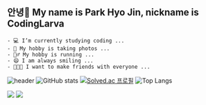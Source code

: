 ## 안녕👋 My name is Park Hyo Jin, nickname is CodingLarva
```
- 💻 I’m currently studying coding ...
- 📸 My hobby is taking photos ...
- 🏃‍♂️ My hobby is running ...
- 😄 I am always smiling ... 
- 🧑‍🤝‍🧑 I want to make friends with everyone ...
```

![header](https://capsule-render.vercel.app/api?type=wave&color=auto&height=200&section=header&text=CodingLarva🐛%3&fontSize=60&animation=scaleIn&fontColor=7DCEA0)
![GitHub stats](https://github-readme-stats.vercel.app/api?username=piaoria&show_icons=true&theme=tokyonight)
[![Solved.ac
프로필](http://mazassumnida.wtf/api/generate_badge?boj={codinglarva})](https://solved.ac/{codinglarva})
![Top Langs](https://github-readme-stats.vercel.app/api/top-langs/?username=piaoria)

![](https://img.shields.io/badge/파이썬-000000?style=flat&logo=Python&logoColor=white)
![](https://img.shields.io/badge/유니티-000000?style=flat&logo=Unity&logoColor=white)

